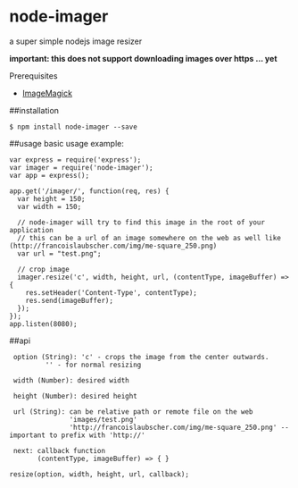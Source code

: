 # node-imager
a super simple nodejs image resizer

**important: this does not support downloading images over https ... yet**

Prerequisites

-  [ImageMagick](http://www.imagemagick.org/script/binary-releases.php)

##installation
```
$ npm install node-imager --save
```

##usage
basic usage example:

```
var express = require('express');
var imager = require('node-imager');
var app = express();

app.get('/imager/', function(req, res) {
  var height = 150;
  var width = 150;
  
  // node-imager will try to find this image in the root of your application
  // this can be a url of an image somewhere on the web as well like (http://francoislaubscher.com/img/me-square_250.png)
  var url = "test.png";
  
  // crop image
  imager.resize('c', width, height, url, (contentType, imageBuffer) => {
    res.setHeader('Content-Type', contentType);
    res.send(imageBuffer);
  });
});
app.listen(8080);

```

##api
```
 option (String): 'c' - crops the image from the center outwards. 
         '' - for normal resizing
         
 width (Number): desired width
 
 height (Number): desired height
 
 url (String): can be relative path or remote file on the web
               'images/test.png'
               'http://francoislaubscher.com/img/me-square_250.png' --important to prefix with 'http://'
               
 next: callback function
       (contentType, imageBuffer) => { }
```
```
resize(option, width, height, url, callback);
```


